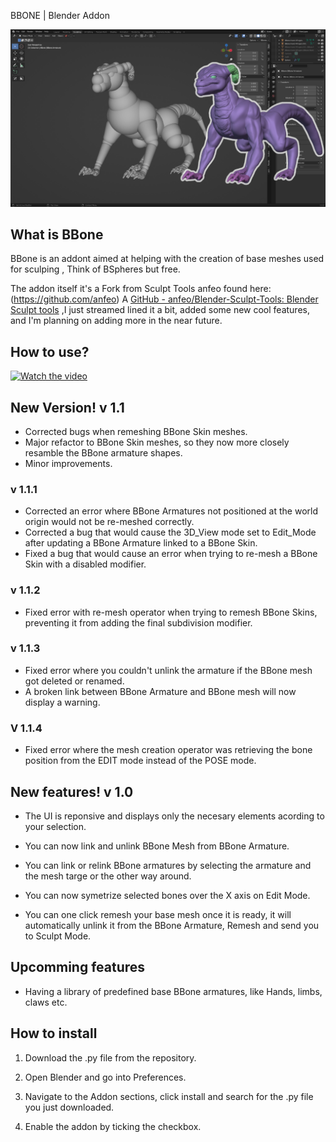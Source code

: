 BBONE | Blender Addon

![Baner](https://github.com/Dziban-dev/BBone_Blender_Addon/blob/main/BBone.png)

## What is BBone

BBone is an addont aimed at helping with the creation of base meshes used for sculping , Think of BSpheres but free.

The addon itself it's a Fork from Sculpt Tools anfeo found here: (https://github.com/anfeo) A [GitHub - anfeo/Blender-Sculpt-Tools: Blender Sculpt tools](https://github.com/anfeo/Blender-Sculpt-Tools) ,I just streamed lined it a bit, added some new cool features, and I'm planning on adding more in the near future.

## How to use?

[![Watch the video](https://img.youtube.com/vi/t90QsF38ldc/hqdefault.jpg)](https://youtu.be/t90QsF38ldc)

## New Version! v 1.1

- Corrected bugs when remeshing BBone Skin meshes.
- Major refactor to BBone Skin meshes, so they now more closely resamble the BBone armature shapes.
- Minor improvements.
### v 1.1.1
- Corrected an error where BBone Armatures not positioned at the world origin would not be re-meshed correctly.
- Corrected a bug that would cause the 3D_View mode set to Edit_Mode after updating a BBone Armature linked to a BBone Skin.
- Fixed a bug that would cause an error when trying to re-mesh a BBone Skin with a disabled modifier. 

### v 1.1.2
 - Fixed error with re-mesh operator when trying to remesh BBone Skins, preventing it from adding the final subdivision modifier.
 
### v 1.1.3
 - Fixed error where you couldn't unlink the armature if the BBone mesh got deleted or renamed.
 - A broken link between BBone Armature and BBone mesh will  now display a warning.
 
### V 1.1.4
 - Fixed error where the mesh creation operator was retrieving the bone position from the EDIT mode instead of the POSE mode.

## New features! v 1.0

- The UI is reponsive and displays only the necesary elements acording to your selection.
  
- You can now link and unlink BBone Mesh from BBone Armature.
  
- You can link or relink BBone armatures by selecting the armature and the mesh targe or the other way around.
  
- You can now symetrize selected bones over the X axis on Edit Mode.
  
- You can one click remesh your base mesh once it is ready, it will automatically unlink it from the BBone Armature, Remesh and send you to Sculpt Mode.
  

## Upcomming features

- Having a library of predefined base BBone armatures, like Hands, limbs, claws etc.
  

## How to install

1. Download the .py file from the repository.
  
2. Open Blender and go into Preferences.
  
3. Navigate to the Addon sections, click install and search for the .py file you just downloaded.
  
4. Enable the addon by ticking the checkbox.
